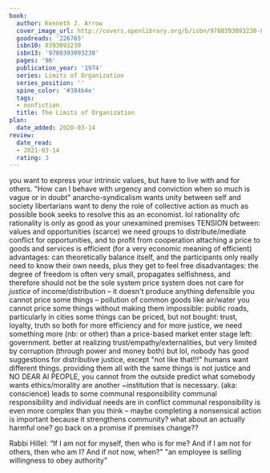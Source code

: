 ```yaml
---
book:
  author: Kenneth J. Arrow
  cover_image_url: http://covers.openlibrary.org/b/isbn/9780393093230-L.jpg
  goodreads: '226765'
  isbn10: 0393093239
  isbn13: '9780393093230'
  pages: '96'
  publication_year: '1974'
  series: Limits of Organization
  series_position: ''
  spine_color: '#384b4e'
  tags:
  - nonfiction
  title: The Limits of Organization
plan:
  date_added: 2020-03-14
review:
  date_read:
  - 2021-03-14
  rating: 3
---
```


you want to express your intrinsic values, but have to live with and for others.
"How can I behave with urgency and conviction when so much is vague or in doubt"
anarcho-syndicalism wants unity between self and society
libertarians want to deny the role of collective action as much as possible
book seeks to resolve this as an economist. lol rationality
ofc rationality is only as good as your unexamined premises
TENSION between: values and opportunities (scarce)
we need groups to distribute/mediate conflict for opportunities, and to profit from cooperation
attaching a price to goods and services is efficient (for a very economic meaning of efficient)
advantages: can theoretically balance itself, and the participants only really need to know their own needs, plus they
get to feel free
disadvantages: the degree of freedom is often very small, propagates selfishness, and therefore should not be the sole system
price system does not care for *justice* of income/distribution – it doesn't produce anything defensible
you cannot price some things – pollution of common goods like air/water
you cannot price some things without making them impossible: public roads, particularly in cities
some things can be priced, but not bought: trust, loyalty, truth
so both for more efficiency and for more justice, we need something more (nb: or other) than a price-based market
enter stage left: government. better at realizing trust/empathy/externalities, but very limited by corruption (through power and money both)
but lol, nobody has good suggestions for distributive justice, except "not like that!!!"
humans want different things. providing them all with the same things is not justice
and NO DEAR AI PEOPLE, you cannot from the outside predict what somebody wants
ethics/morality are another ~institution that is necessary. (aka: conscience) leads to some communal responsibility
communal responsibility and individual needs are in conflict
communal responsibility is even more complex than you think – maybe completing a nonsensical action is important because
it strengthens community? what about an actually harmful one? go back on a promise if premises change??




Rabbi Hillel: “If I am not for myself, then who is for me? And if I am not for others, then who am I? And if not now,
when?"
"an employee is selling willingness to obey authority"
